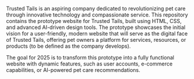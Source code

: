 Trusted Tails is an aspiring company dedicated to revolutionizing pet care through innovative technology and compassionate service.
This repository contains the prototype website for Trusted Tails, built using HTML, CSS, and advanced AI-driven design tools. The prototype showcases the initial vision for a user-friendly, 
modern website that will serve as the digital face of Trusted Tails, offering pet owners a platform for services, resources, or products (to be defined as the company develops).

The goal for 2025 is to transform this prototype into a fully functional website with dynamic features, such as user accounts, e-commerce capabilities, or AI-powered pet care recommendations.
